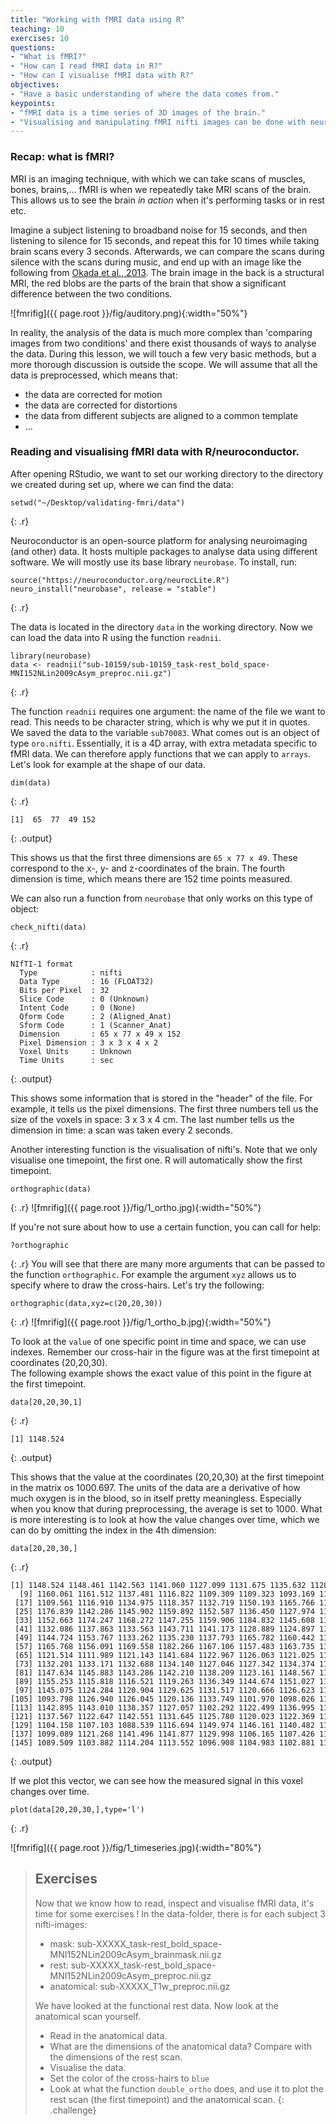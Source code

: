 ```yaml
---
title: "Working with fMRI data using R"
teaching: 10
exercises: 10
questions:
- "What is fMRI?"
- "How can I read fMRI data in R?"
- "How can I visualise fMRI data with R?"
objectives:
- "Have a basic understanding of where the data comes from."
keypoints:
- "fMRI data is a time series of 3D images of the brain."
- "Visualising and manipulating fMRI nifti images can be done with neurobase."
---
```



### Recap: what is fMRI?

MRI is an imaging technique, with which we can take scans of muscles, bones, brains,... fMRI is when we repeatedly take MRI scans of the brain.  This allows us to see the brain _in action_ when it's performing tasks or in rest etc.

Imagine a subject listening to broadband noise for 15 seconds, and then listening to silence for 15 seconds, and repeat this for 10 times while taking brain scans every 3 seconds.  Afterwards, we can compare the scans during silence with the scans during music, and end up with an image like the following from [Okada et al., 2013](http://journals.plos.org/plosone/article?id=10.1371/journal.pone.0068959).  The brain image in the back is a structural MRI, the red blobs are the parts of the brain that show a significant difference between the two conditions.

![fmrifig]({{ page.root }}/fig/auditory.png){:width="50%"}

In reality, the analysis of the data is much more complex than 'comparing images from two conditions' and there exist thousands of ways to analyse the data.  During this lesson, we will touch a few very basic methods, but a more thorough discussion is outside the scope.  We will assume that all the data is preprocessed, which means that:
- the data are corrected for motion
- the data are corrected for distortions
- the data from different subjects are aligned to a common template
- ...

### Reading and visualising fMRI data with R/neuroconductor.

After opening RStudio, we want to set our working directory to the directory we created during set up, where we can find the data:

~~~
setwd("~/Desktop/validating-fmri/data")
~~~
{: .r}

Neuroconductor is an open-source platform for analysing neuroimaging (and other) data.  It hosts multiple packages to analyse data using different software.  We will mostly use its  base library `neurobase`. To install, run:

~~~
source("https://neuroconductor.org/neurocLite.R")
neuro_install("neurobase", release = "stable")
~~~
{: .r}

The data is located in the directory `data` in the working directory.  Now we can load the data into R using the function `readnii`.

~~~
library(neurobase)
data <- readnii("sub-10159/sub-10159_task-rest_bold_space-MNI152NLin2009cAsym_preproc.nii.gz")
~~~
{: .r}

The function `readnii` requires one argument: the name of the file we want to read.  This needs to be character string, which is why we put it in quotes.  We saved the data to the variable `sub70083`.  What comes out is an object of type `oro.nifti`.  Essentially, it is a 4D array, with extra metadata specific to fMRI data.  We can therefore apply functions that we can apply to `arrays`.  Let's look for example at the shape of our data.

~~~
dim(data)
~~~
{: .r}
~~~
[1]  65  77  49 152
~~~
{: .output}

This shows us that the first three dimensions are `65 x 77 x 49`.  These correspond to the x-, y- and z-coordinates of the brain.  The fourth dimension is time, which means there are 152 time points measured.

We can also run a function from `neurobase` that only works on this type of object:

~~~
check_nifti(data)
~~~
{: .r}
~~~
NIfTI-1 format
  Type            : nifti
  Data Type       : 16 (FLOAT32)
  Bits per Pixel  : 32
  Slice Code      : 0 (Unknown)
  Intent Code     : 0 (None)
  Qform Code      : 2 (Aligned_Anat)
  Sform Code      : 1 (Scanner_Anat)
  Dimension       : 65 x 77 x 49 x 152
  Pixel Dimension : 3 x 3 x 4 x 2
  Voxel Units     : Unknown
  Time Units      : sec
~~~
{: .output}

This shows some information that is stored in the "header" of the file.  For example, it tells us the pixel dimensions.  The first three numbers tell us the size of the voxels in space: 3 x 3 x 4 cm.  The last number tells us the dimension in time: a scan was taken every 2 seconds.

Another interesting function is the visualisation of nifti's.  Note that we only visualise one timepoint, the first one.  R will automatically show the first timepoint.

~~~
orthographic(data)
~~~
{: .r}
![fmrifig]({{ page.root }}/fig/1_ortho.jpg){:width="50%"}


If you're not sure about how to use a certain function, you can call for help:
~~~
?orthographic
~~~
{: .r}
You will see that there are many more arguments that can be passed to the function `orthographic`.  For example the argument `xyz` allows us to specify where to draw the cross-hairs.  Let's try the following:

~~~
orthographic(data,xyz=c(20,20,30))
~~~
{: .r}
![fmrifig]({{ page.root }}/fig/1_ortho_b.jpg){:width="50%"}


To look at the `value` of one specific point in time and space, we can use indexes.  Remember our cross-hair in the figure was at the first timepoint at coordinates (20,20,30).  
The following example shows the exact value of this point in the figure at the first timepoint.

~~~
data[20,20,30,1]
~~~
{: .r}
~~~
[1] 1148.524
~~~
{: .output}

This shows that the value at the coordinates (20,20,30) at the first timepoint in the matrix os 1000.697.  The units of the data are a derivative of how much oxygen is in the blood, so in itself pretty meaningless.  Especially when you know that during preprocessing, the average is set to 1000.  What is more interesting is to look at how the value changes over time, which we can do by omitting the index in the 4th dimension:

~~~
data[20,20,30,]
~~~
{: .r}
~~~
[1] 1148.524 1148.461 1142.563 1141.060 1127.099 1131.675 1135.632 1128.941
  [9] 1160.061 1161.512 1137.481 1116.822 1109.309 1109.323 1093.169 1110.955
 [17] 1109.561 1116.910 1134.975 1118.357 1132.719 1150.193 1165.766 1173.594
 [25] 1176.839 1142.286 1145.902 1159.892 1152.587 1136.450 1127.974 1148.936
 [33] 1152.663 1174.247 1168.272 1147.255 1159.906 1184.832 1145.608 1141.148
 [41] 1132.086 1137.863 1133.563 1143.711 1141.173 1128.889 1124.897 1132.619
 [49] 1144.724 1153.767 1133.262 1135.230 1137.793 1165.782 1160.442 1159.418
 [57] 1165.768 1156.091 1169.558 1182.266 1167.106 1157.483 1163.735 1131.992
 [65] 1121.514 1111.989 1121.143 1141.684 1122.967 1126.063 1121.025 1138.645
 [73] 1132.201 1133.171 1132.688 1134.140 1127.046 1127.342 1134.374 1148.151
 [81] 1147.634 1145.883 1143.286 1142.210 1138.209 1123.161 1148.567 1149.430
 [89] 1155.253 1115.818 1116.521 1119.263 1136.349 1144.674 1151.027 1158.472
 [97] 1145.075 1124.284 1120.904 1129.625 1131.517 1120.666 1126.623 1109.636
[105] 1093.798 1126.940 1126.045 1120.136 1133.749 1101.970 1098.026 1116.716
[113] 1142.895 1143.010 1138.357 1127.057 1102.292 1122.499 1136.995 1126.363
[121] 1137.567 1122.647 1142.551 1131.645 1125.780 1120.023 1122.369 1132.125
[129] 1104.158 1107.103 1088.539 1116.694 1149.974 1146.161 1140.482 1114.848
[137] 1099.089 1121.268 1141.496 1141.877 1129.998 1106.165 1107.426 1105.125
[145] 1089.509 1103.882 1114.204 1113.552 1096.908 1104.983 1102.881 1121.604
~~~
{: .output}

If we plot this vector, we can see how the measured signal in this voxel changes over time.

~~~
plot(data[20,20,30,],type='l')
~~~
{: .r}

![fmrifig]({{ page.root }}/fig/1_timeseries.jpg){:width="80%"}

> ## Exercises
> Now that we know how to read, inspect and visualise fMRI data, it's time for some exercises !
> In the data-folder, there is for each subject 3 nifti-images:
> - mask: sub-XXXXX_task-rest_bold_space-MNI152NLin2009cAsym_brainmask.nii.gz
> - rest: sub-XXXXX_task-rest_bold_space-MNI152NLin2009cAsym_preproc.nii.gz
> - anatomical: sub-XXXXX_T1w_preproc.nii.gz
>
> We have looked at the functional rest data.  Now look at the anatomical scan yourself.
> - Read in the anatomical data.
> - What are the dimensions of the anatomical data?  Compare with the dimensions of the rest scan.
> - Visualise the data.
> - Set the color of the cross-hairs to `blue`
> - Look at what the function `double_ortho` does, and use it to plot the rest scan (the first timepoint) and the anatomical scan.
{: .challenge}
